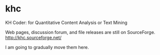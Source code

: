 # khc
KH Coder: for Quantitative Content Analysis or Text Mining

Web pages, discussion forum, and file releases are still on SourceForge.
http://khc.sourceforge.net/

I am going to gradually move them here.
